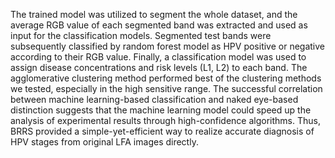 
  The trained model was utilized to segment the whole dataset, and the average RGB value of each segmented band was extracted and used as input for the classification models.  Segmented test bands were subsequently classified by random forest model as HPV positive or negative according to their RGB value. Finally, a classification model was used to assign disease concentrations and risk levels (L1, L2) to each band. The agglomerative clustering method performed best of the clustering methods we tested, especially in the high sensitive range. The successful correlation between machine learning-based classification and naked eye-based distinction suggests that the machine learning model could speed up the analysis of experimental results through high-confidence algorithms. Thus, BRRS provided a simple-yet-efficient way to realize accurate diagnosis of HPV stages from original LFA images directly.
